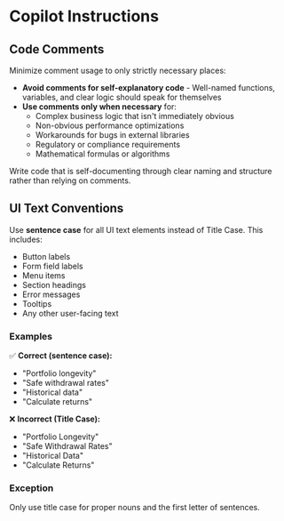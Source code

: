 # Copilot Instructions

## Code Comments

Minimize comment usage to only strictly necessary places:

- **Avoid comments for self-explanatory code** - Well-named functions, variables, and clear logic should speak for themselves
- **Use comments only when necessary** for:
  - Complex business logic that isn't immediately obvious
  - Non-obvious performance optimizations
  - Workarounds for bugs in external libraries
  - Regulatory or compliance requirements
  - Mathematical formulas or algorithms

Write code that is self-documenting through clear naming and structure rather than relying on comments.

## UI Text Conventions

Use **sentence case** for all UI text elements instead of Title Case. This includes:

- Button labels
- Form field labels
- Menu items
- Section headings
- Error messages
- Tooltips
- Any other user-facing text

### Examples

✅ **Correct (sentence case):**

- "Portfolio longevity"
- "Safe withdrawal rates"
- "Historical data"
- "Calculate returns"

❌ **Incorrect (Title Case):**

- "Portfolio Longevity"
- "Safe Withdrawal Rates"
- "Historical Data"
- "Calculate Returns"

### Exception

Only use title case for proper nouns and the first letter of sentences.
